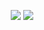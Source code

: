 <p align="center">
<img src="https://i.ibb.co/1stfDMs/Untitled-2.png">  
<img src="https://i.ibb.co/MRwN2rh/Ekran-Al-nt-s.png">
</p>
